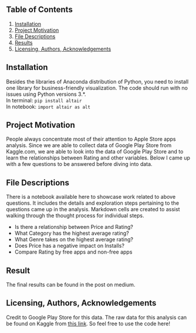 ## Table of Contents

1. [Installation](#installation)
2. [Project Motivation](#project_motivation)
3. [File Descriptions](#file)
4. [Results](#result)
5. [Licensing, Authors, Acknowledgements](#licensing)


<a name="installation"/>

## Installation
Besides the libraries of Anaconda distribution of Python, you need to install one library for business-friendly visualization. The code should run with no issues using Python versions 3.*.  
In terminal: `pip install altair`  
In notebook: `import altair as alt`



<a name="project_motivation"/>

## Project Motivation
People always concentrate most of their attention to Apple Store apps analysis. Since we are able to collect data of Google Play Store from Kaggle.com, we are able to look into the data of Google Play Store and to learn the relationships between Rating and other variables. Below I came up with a few questions to be answered before diving into data. 



<a name="file"/>

## File Descriptions
There is a notebook available here to showcase work related to above questions. It includes the details and exploration steps pertaining to the questions came up in the analysis. Markdown cells are created to assist walking through the thought process for individual steps. 
- Is there a relationship between Price and Rating?
- What Category has the highest average rating?
- What Genre takes on the highest average rating?
- Does Price has a negative impact on Installs?
- Compare Rating by free apps and non-free apps

<a name="result"/>

## Result
The final results can be found in the post on medium.


<a name="licensing"/>

## Licensing, Authors, Acknowledgements

Credit to Google Play Store for this data. The raw data for this analysis can be found on Kaggle from [this link](https://www.kaggle.com/lava18/google-play-store-apps). So feel free to use the code here!
